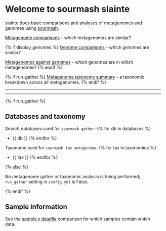 # Welcome to sourmash slainte

slainte does basic comparisons and analyses of metagenomes and genomes
using [sourmash](https://sourmash.readthedocs.io/).

[Metagenome comparisons](metag_compare.md) - which metagenomes are similar?

{% if display_genomes %}
[Genome comparisons](genome_compare.md) - which genomes are similar?

[Metagenomes against genomes](metag_x_genomes.md) - which genomes are in which metagenomes?
{% endif %}

{% if run_gather %}
[Metagenome taxonomy summary](metag_tax.md) - a taxonomic breakdown across all metagenomes.
{% endif %}

---

<!-- [Config / macros information](macros_info.md) -->

---

{% if run_gather %}

## Databases and taxonomy

Search databases used for `sourmash gather`:
{% for db in databases %}
* {{ db }}
{% endfor %}

Taxonomy used for `sourmash tax metagenome`:
{% for tax in taxonomies %}
* {{ tax }}
{% endfor %}

{% else %}

No metagenome gather or taxonomic analysis is being performed;
`run_gather` setting in `config.yml` is False.

{% endif %}

## Sample information

See the [sample x datafile](metag_sample_check.md) comparison for
which samples contain which data.

